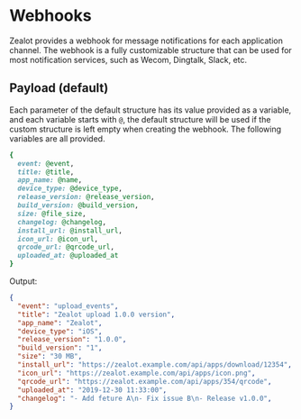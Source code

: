 # Webhooks

Zealot provides a webhook for message notifications for each application channel.
The webhook is a fully customizable structure that can be used for most notification services, such as Wecom, Dingtalk, Slack, etc.

## Payload (default)

Each parameter of the default structure has its value provided as a variable,
and each variable starts with `@`, the default structure will be used if the custom structure is left empty when creating the webhook.
The following variables are all provided.

```ruby
{
  event: @event,
  title: @title,
  app_name: @name,
  device_type: @device_type,
  release_version: @release_version,
  build_version: @build_version,
  size: @file_size,
  changelog: @changelog,
  install_url: @install_url,
  icon_url: @icon_url,
  qrcode_url: @qrcode_url,
  uploaded_at: @uploaded_at
}
```

Output:

```json
{
  "event": "upload_events",
  "title": "Zealot upload 1.0.0 version",
  "app_name": "Zealot",
  "device_type": "iOS",
  "release_version": "1.0.0",
  "build_version": "1",
  "size": "30 MB",
  "install_url": "https://zealot.example.com/api/apps/download/12354",
  "icon_url": "https://zealot.example.com/api/apps/icon.png",
  "qrcode_url": "https://zealot.example.com/api/apps/354/qrcode",
  "uploaded_at": "2019-12-30 11:33:00",
  "changelog": "- Add feture A\n- Fix issue B\n- Release v1.0.0",
}
```
